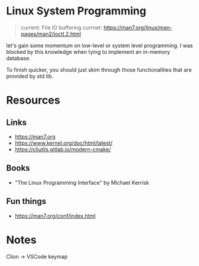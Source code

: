 # Linux System Programming
> current: File IO buffering
> currnet: https://man7.org/linux/man-pages/man2/ioctl.2.html

let's gain some momentum on low-level or system level programming. I was blocked by this knowledge when tying to implement an in-memory database.

To finish quicker, you should just skim through those functionalities that are provided by std lib.

# Resources

## Links
* https://man7.org
* https://www.kernel.org/doc/html/latest/
* https://cliutils.gitlab.io/modern-cmake/

## Books

+ "The Linux Programming Interface" by Michael Kerrisk

## Fun things

+ https://man7.org/conf/index.html

# Notes

Clion -> VSCode keymap
